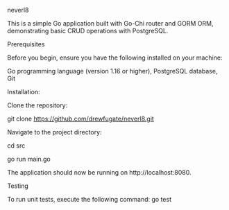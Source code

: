 neverl8

This is a simple Go application built with Go-Chi router and GORM ORM, demonstrating basic CRUD operations with PostgreSQL.

Prerequisites

Before you begin, ensure you have the following installed on your machine:

Go programming language (version 1.16 or higher),
PostgreSQL database,
Git

Installation:

Clone the repository:

git clone https://github.com/drewfugate/neverl8.git

Navigate to the project directory:

cd src

go run main.go

The application should now be running on http://localhost:8080.

Testing

To run unit tests, execute the following command:
go test 
